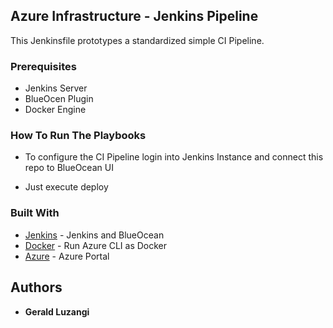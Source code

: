 ## Azure Infrastructure - Jenkins Pipeline

This Jenkinsfile prototypes a standardized simple CI Pipeline.

### Prerequisites

- Jenkins Server 
- BlueOcen Plugin
- Docker Engine


### How To Run The Playbooks

- To configure the CI Pipeline login into Jenkins Instance and connect this repo to BlueOcean UI

- Just execute deploy

### Built With

* [Jenkins](https://jenkins.io/doc/tutorials/create-a-pipeline-in-blue-ocean/) - Jenkins and BlueOcean
* [Docker](https://hub.docker.com/r/azuresdk/azure-cli-python/) - Run Azure CLI as Docker
* [Azure](portal.azure.com) - Azure Portal


## Authors

* **Gerald Luzangi**

